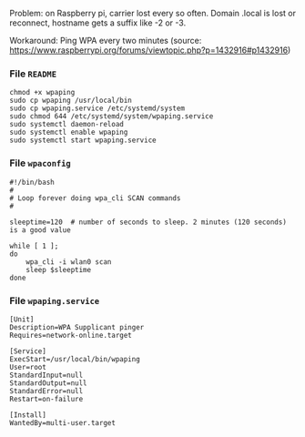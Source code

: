 Problem: on Raspberry pi, carrier lost every so often. Domain .local is lost or reconnect, hostname gets a suffix like -2 or -3.

Workaround: Ping WPA every two minutes (source: https://www.raspberrypi.org/forums/viewtopic.php?p=1432916#p1432916)

### File `README`

```
chmod +x wpaping
sudo cp wpaping /usr/local/bin
sudo cp wpaping.service /etc/systemd/system
sudo chmod 644 /etc/systemd/system/wpaping.service
sudo systemctl daemon-reload
sudo systemctl enable wpaping
sudo systemctl start wpaping.service
```

### File `wpaconfig`

```
#!/bin/bash
#
# Loop forever doing wpa_cli SCAN commands
#

sleeptime=120  # number of seconds to sleep. 2 minutes (120 seconds) is a good value

while [ 1 ];
do
    wpa_cli -i wlan0 scan
    sleep $sleeptime
done
```

### File `wpaping.service`

```
[Unit]
Description=WPA Supplicant pinger
Requires=network-online.target

[Service]
ExecStart=/usr/local/bin/wpaping
User=root
StandardInput=null
StandardOutput=null
StandardError=null
Restart=on-failure

[Install]
WantedBy=multi-user.target
```
